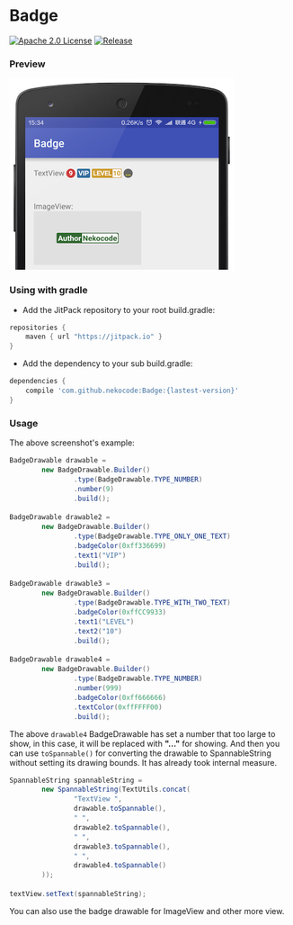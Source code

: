 # Badge
[![Apache 2.0 License](https://img.shields.io/badge/license-Apache%202.0-blue.svg?style=flat)](http://www.apache.org/licenses/LICENSE-2.0.html) [![Release](https://img.shields.io/github/release/nekocode/Badge.svg?label=Jitpack)](https://jitpack.io/#nekocode/Badge)

### Preview
![preview](art/preview.png)

### Using with gradle
- Add the JitPack repository to your root build.gradle:
```gradle
repositories {
    maven { url "https://jitpack.io" }
}
```

- Add the dependency to your sub build.gradle:
```gradle
dependencies {
    compile 'com.github.nekocode:Badge:{lastest-version}'
}
```

### Usage

The above screenshot's example:

```java
BadgeDrawable drawable =
        new BadgeDrawable.Builder()
                .type(BadgeDrawable.TYPE_NUMBER)
                .number(9)
                .build();

BadgeDrawable drawable2 =
        new BadgeDrawable.Builder()
                .type(BadgeDrawable.TYPE_ONLY_ONE_TEXT)
                .badgeColor(0xff336699)
                .text1("VIP")
                .build();

BadgeDrawable drawable3 =
        new BadgeDrawable.Builder()
                .type(BadgeDrawable.TYPE_WITH_TWO_TEXT)
                .badgeColor(0xffCC9933)
                .text1("LEVEL")
                .text2("10")
                .build();

BadgeDrawable drawable4 =
        new BadgeDrawable.Builder()
                .type(BadgeDrawable.TYPE_NUMBER)
                .number(999)
                .badgeColor(0xff666666)
                .textColor(0xffFFFF00)
                .build();
```

The above `drawable4` BadgeDrawable has set a number that too large to show, in this case, it will be replaced with **"..."** for showing. And then you can use `toSpannable()` for converting the drawable to SpannableString without setting its drawing bounds. It has already took internal measure.

```java
SpannableString spannableString =
        new SpannableString(TextUtils.concat(
                "TextView ",
                drawable.toSpannable(),
                " ",
                drawable2.toSpannable(),
                " ",
                drawable3.toSpannable(),
                " ",
                drawable4.toSpannable()
        ));

textView.setText(spannableString);
```

You can also use the badge drawable for ImageView and other more view.
